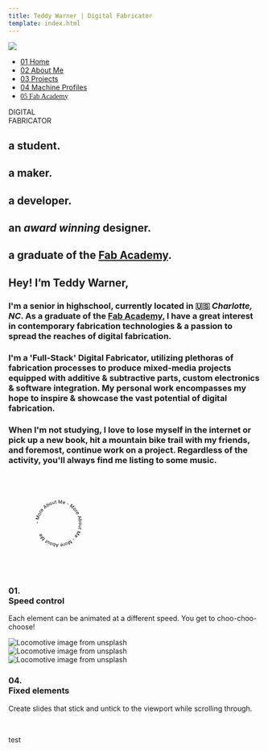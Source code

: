 ```yaml
---
title: Teddy Warner | Digital Fabricator
template: index.html
---
```


<link rel="stylesheet" href="../assets/css/test.css">

<script src="https://kit.fontawesome.com/79ff35ecec.js" crossorigin="anonymous"></script>
<script src="https://cdnjs.cloudflare.com/ajax/libs/jquery/3.3.1/jquery.min.js"></script>
<script src="https://cdn.jsdelivr.net/npm/typed.js@2.0.12"></script>
<script nomodule src="https://cdnjs.cloudflare.com/ajax/libs/babel-polyfill/7.6.0/polyfill.min.js" crossorigin="anonymous"></script>
<script nomodule src="https://polyfill.io/v3/polyfill.min.js?features=Object.assign%2CElement.prototype.append%2CNodeList.prototype.forEach%2CCustomEvent%2Csmoothscroll" crossorigin="anonymous"></script>
<script src="https://cdn.jsdelivr.net/npm/locomotive-scroll@4.1.4/dist/locomotive-scroll.min.js"></script>

<script src="../assets/js/test.js"></script> 

<img class="preloader" src="../images/index/loader.gif">
<div class="preloaderbg"></div>

<nav class="main-navigation">
    <ul>
      <li><a class="home" href="../"><span class="navnum">01</span> Home</a></li>
      <li><a class="about" href="http://teddywarner.com/About-Me/about/"><span class="navnum">02</span> About Me</a></li>
      <li><a class="proj" href="http://teddywarner.com/feed/"><span class="navnum">03</span> Projects</a></li>
      <li><a class="mach" href="http://teddywarner.com/Machine-Profiles/FusionPro48/"><span class="navnum">04</span> Machine Profiles</a></li>
      <li><a style="font-family: 'Fira Sans';" class="fab" href="https://fabacademy.org/2021/labs/charlotte/students/theodore-warner/"><span class="navnum">05</span> Fab Academy</a></li>
    </ul>
</nav>

<body>
<span class="main-content">
    <div data-scroll-container>
     <section class="avatarpar" data-scroll-section>
        <div data-scroll data-scroll-speed="-3.5">
           <center>
            <img class="avatar">
           </center>
        </div>
     </section>
         <section data-scroll-section>
          <div class="c-section" data-scroll-section>
              <div id="scroll-direction">
                  <div class="c-direction-block_wrapper">
                      <div class="c-direction-block" id="direction">
                          <div class="c-direction-block_item -two">
                              <span id="toptitle" class="c-direction-block_item_inner" data-scroll data-scroll-direction="horizontal" data-scroll-speed="3" data-scroll-target="#direction">
                                  DIGITAL
                              </span>
                          </div>
                          <div class="c-direction-block_item -two">
                              <span id="toptitle" class="c-direction-block_item_inner" data-scroll data-scroll-direction="horizontal" data-scroll-speed="-3" data-scroll-target="#direction">
                                  FABRICATOR
                              </span>
                          </div>
                      </div>
                  </div>
              </div>
          </div>
        </section>
        <section class="introabt" data-scroll-section>
          <div class="o-layout_item">
            <div class="c-speed-block" data-scroll data-scroll-speed="-3">
              <div id="typed-strings">
                <h2>a student.</h2>
                <h2>a maker.</h2>
                <h2>a developer.</h2>
                <h2>an <em>award winning</em> designer.</h2>
                <h2>a graduate of the <a href="https://fabacademy.org/">Fab Academy</a>.</h2>
              </div>
              <h2><b>Hey! I’m Teddy Warner,</b> <span id="typed"></span></h2>
              <h3>I'm a senior in highschool, currently located in <span style="margin:auto;">🇺🇸 </span> <em>Charlotte, NC</em>. As a graduate of the <a href="https://fabacademy.org/">Fab Academy</a>, I have a great interest in contemporary fabrication technologies & a passion to spread the reaches of digital fabrication.
              </h3> 
              <h3>I'm a 'Full-Stack' Digital Fabricator, utilizing plethoras of fabrication processes to produce mixed-media projects equipped with additive & subtractive parts, custom electronics & software integration. My personal work encompasses my hope to inspire & showcase the vast potential of digital fabrication.
              </h3>
              <h3>When I'm not studying, I love to lose myself in the internet or pick up a new book, hit a mountain bike trail with my friends, and foremost, continue work on a project. Regardless of the activity, you'll always find me listing to some music.
              </h3>
              <div id="abtmebttncontainer">
                <div id="circle">
                    <svg version="1.1" xmlns="http://www.w3.org/2000/svg" xmlns:xlink="http://www.w3.org/1999/xlink" x="0px" y="0px" width="200px" height="200px" viewBox="0 0 300 300" xml:space="preserve" class="textrev">
                        <defs>
                            <path id="circlePath" d=" M 150, 150 m -60, 0 a 60,60 0 0,1 120,0 a 60,60 0 0,1 -120,0 "/>
                        </defs>
                        <g>
                            <use xlink:href="#circlePath" fill="none"/>
                            <text>
                                <textPath fill="var(--md-default-fg-color)" xlink:href="#circlePath">- More About Me - More About Me - More About Me </textPath>
                            </text>
                        </g>
                        <a href="http://teddywarner.com/About-Me/about/" class="abtbtn" onmouseenter="leftrevon()" onmouseleave="leftrevoff()">
                          <circle fill="none" cx="150" cy="150" r="75"/>
                      </a>
                    </svg>
                </div>
              </div>
            </div>
          </div>
        </section>
          <section class="c-section" data-scroll-section>
                      <div class="o-layout_item u-2/5@from-medium">
                          <div class="c-section_infos -padding" data-scroll data-scroll-speed="-3" data-scroll-call="test">
                              <div class="c-section_infos_inner" data-scroll data-scroll-offset="200">
                                  <h3>
                                      01. <br>
                                      Speed control
                                  </h3>
                                  <div class="c-sections_infos_text u-text">
                                      <p>
                                          Each element can be animated at a different speed. You get to choo-choo-choose!
                                      </p>
                                  </div>
                              </div>
                          </div>
                      <div class="o-layout_item u-3/5@from-medium">
                          <div class="c-speed-block" data-scroll data-scroll-speed="-1">
                              <div class="o-image_wrapper" data-scroll data-scroll-call="dynamicBackground" data-scroll-repeat>
                                  <div class="o-image" data-scroll>
                                      <img class="c-speed-block_image" src="https://avatars.githubusercontent.com/u/48384497" alt="Locomotive image from unsplash">
                                  </div>
                              </div>
                          </div>
                      </div>
                  </div>
                      <div class="o-layout_item u-2/5@from-medium">
                          <div class="c-speed-block" data-scroll data-scroll-speed="2">
                              <div class="o-image_wrapper" data-scroll data-scroll-call="dynamicBackground" data-scroll-repeat>
                                  <div class="o-image" data-scroll data-scroll-speed="-1.5">
                                      <img class="c-speed-block_image" src="https://avatars.githubusercontent.com/u/48384497" alt="Locomotive image from unsplash">
                                  </div>
                              </div>
                          </div>
                      </div>
                      <div class="o-layout_item u-3/5@from-medium">
                          <div class="o-layout u-text-right">
                              <div class="o-layout_item u-1/2@from-medium">
                                  <div class="c-speed-block -margin" data-scroll data-scroll-speed="6">
                                      <div class="o-image_wrapper" data-scroll data-scroll-call="dynamicBackground" data-scroll-repeat>
                                          <div class="o-image" data-scroll data-scroll-delay="0.1" data-scroll-speed="-2">
                                              <img class="c-speed-block_image" src="https://avatars.githubusercontent.com/u/48384497" alt="Locomotive image from unsplash">
                                          </div>
                                      </div>
                                  </div>
                              </div>
                          </div>
                      </div>
          </section>
          <section class="c-section -fixed" data-scroll-section data-persistent>
              <div id="fixed-elements">
                  <div class="o-layout">
                      <div class="o-layout_item u-2/5@from-medium">
                          <div class="c-section_infos -padding" data-scroll data-scroll-sticky data-scroll-target="#fixed-elements">
                              <div class="c-section_infos_inner" data-scroll data-scroll-offset="200">
                                  <h3>
                                      04. <br>
                                      Fixed elements
                                  </h3>
                                  <div class="c-sections_infos_text u-text">
                                      <p>
                                          Create slides that stick and untick to the viewport while scrolling through.
                                      </p>
                                  </div>
                              </div>
                          </div>
                      </div>
                      <div class="o-layout_item u-3/5@from-medium">
                          <div class="c-fixed_wrapper" data-scroll data-scroll-call="dynamicBackground" data-scroll-repeat>
                              <div class="c-fixed_target" id="fixed-target"></div>
                              <div class="c-fixed" data-scroll data-scroll-sticky data-scroll-target="#fixed-target" style="background-image:url('https://avatars.githubusercontent.com/u/48384497')"></div>
                          </div>
                      </div>
                  </div>
              </div>
          </section>
          <section>
           </br>
            <p>test</p>
          </section>
      </div>
  </span> 
 <h1></h1>
</body>

<script>
  const scroller = new LocomotiveScroll({
    el: document.querySelector('[data-scroll-container]'),
    smooth: true
  });

	var typed = new Typed('#typed', {
	  stringsElement: '#typed-strings',
	  startDelay: 1000,
	  loop: true
	});
	var typed = new Typed('#typed2', {
	  stringsElement: '#typed-strings2',
	  startDelay: 1000,
	});
</script>